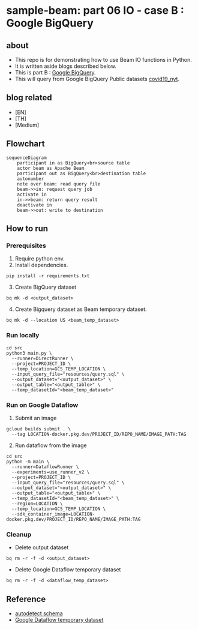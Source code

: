 # sample-beam: part 06 IO - case B : Google BigQuery

## about

- This repo is for demonstrating how to use Beam IO functions in Python.
- It is written aside blogs described below.
- This is part B : [Google BigQuery](https://cloud.google.com/bigquery).
- This will query from Google BigQuery Public datasets [covid19_nyt](https://console.cloud.google.com/bigquery?p=bigquery-public-data&d=covid19_nyt&page=dataset).

## blog related

- [EN] []()
- [TH] []()
- [Medium] []()

## Flowchart

```mermaid
sequenceDiagram
    participant in as BigQuery<br>source table
    actor beam as Apache Beam
    participant out as BigQuery<br>destination table
    autonumber
    note over beam: read query file
    beam->>in: request query job
    activate in
    in->>beam: return query result
    deactivate in
    beam->>out: write to destination
```

## How to run

### Prerequisites

1. Require python env.
2. Install dependencies.

```shell
pip install -r requirements.txt
```

3. Create BigQuery dataset

```shell
bq mk -d <output_dataset>
```

4. Create Bigquery dataset as Beam temporary dataset.

```shell
bq mk -d --location US <beam_temp_dataset>
```

### Run locally

```shell
cd src
python3 main.py \
  --runner=DirectRunner \
  --project=PROJECT_ID \
  --temp_location=GCS_TEMP_LOCATION \
  --input_query_file="resources/query.sql" \
  --output_dataset="<output_dataset>" \
  --output_table="<output_table>" \
  --temp_datasetId="<beam_temp_dataset>"
```

### Run on Google Dataflow

1. Submit an image

```shell
gcloud builds submit . \
  --tag LOCATION-docker.pkg.dev/PROJECT_ID/REPO_NAME/IMAGE_PATH:TAG
```

2. Run dataflow from the image

```shell
cd src
python -m main \
  --runner=DataflowRunner \
  --experiments=use_runner_v2 \
  --project=PROJECT_ID \
  --input_query_file="resources/query.sql" \
  --output_dataset="<output_dataset>" \
  --output_table="<output_table>" \
  --temp_datasetId="<beam_temp_dataset>" \
  --region=LOCATION \
  --temp_location=GCS_TEMP_LOCATION \
  --sdk_container_image=LOCATION-docker.pkg.dev/PROJECT_ID/REPO_NAME/IMAGE_PATH:TAG
```

### Cleanup

- Delete output dataset

```shell
bq rm -r -f -d <output_dataset>
```

- Delete Google Dataflow temporary dataset

```shell
bq rm -r -f -d <dataflow_temp_dataset>
```

## Reference

- [autodetect schema](https://stackoverflow.com/a/67643669)
- [Google Dataflow temporary dataset](https://beam.apache.org/releases/pydoc/2.36.0/apache_beam.io.gcp.bigquery.html)
